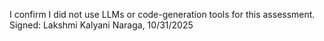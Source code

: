 I confirm I did not use LLMs or code-generation tools for this assessment.
Signed: Lakshmi Kalyani Naraga, 10/31/2025